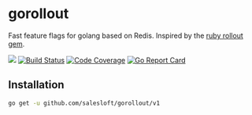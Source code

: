 # gorollout
Fast feature flags for golang based on Redis. Inspired by the [ruby rollout gem](https://github.com/fetlife/rollout).

[![](https://godoc.org/github.com/salesloft/gorollout?status.svg)](http://godoc.org/github.com/salesloft/gorollout)
[![Build Status](https://travis-ci.org/salesloft/gorollout.svg?branch=master)](https://travis-ci.org/salesloft/gorollout)
[![Code Coverage](https://codecov.io/gh/salesloft/gorollout/branch/master/graph/badge.svg)](https://codecov.io/gh/salesloft/gorollout)
[![Go Report Card](https://goreportcard.com/badge/github.com/salesloft/gorollout)](https://goreportcard.com/report/github.com/salesloft/gorollout)

## Installation

```bash
go get -u github.com/salesloft/gorollout/v1
```
